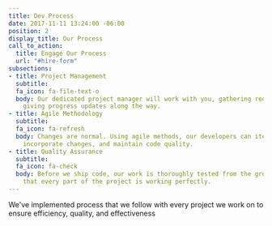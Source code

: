 ```yaml
---
title: Dev Process
date: 2017-11-11 13:24:00 -06:00
position: 2
display_title: Our Process
call_to_action:
  title: Engage Our Process
  url: "#hire-form"
subsections:
- title: Project Management
  subtitle: 
  fa_icon: fa-file-text-o
  body: Our dedicated project manager will work with you, gathering requirements and
    giving progress updates along the way.
- title: Agile Methodology
  subtitle: 
  fa_icon: fa-refresh
  body: Changes are normal. Using agile methods, our developers can iterate quickly,
    incorporate changes, and maintain code quality.
- title: Quality Assurance
  subtitle: 
  fa_icon: fa-check
  body: Before we ship code, our work is thoroughly tested from the ground up to ensure
    that every part of the project is working perfectly.
---
```


We've implemented process that we follow with every project we work on to ensure efficiency, quality, and effectiveness